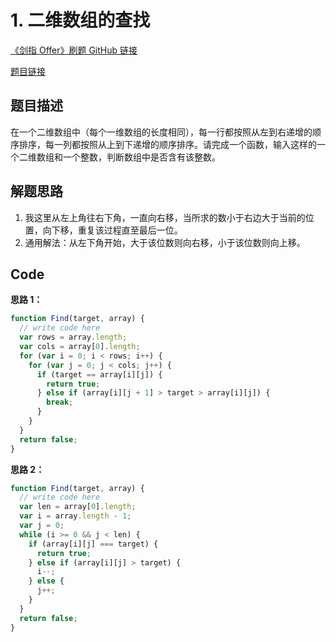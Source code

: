 # 1. 二维数组的查找

[《剑指 Offer》刷题 GitHub 链接](https://github.com/zhning12/Coding-Interviews)

[题目链接](https://www.nowcoder.com/practice/abc3fe2ce8e146608e868a70efebf62e?tpId=13&tqId=11154&tPage=1&rp=1&ru=%2Fta%2Fcoding-interviews&qru=%2Fta%2Fcoding-interviews%2Fquestion-ranking)

## 题目描述

在一个二维数组中（每个一维数组的长度相同），每一行都按照从左到右递增的顺序排序，每一列都按照从上到下递增的顺序排序。请完成一个函数，输入这样的一个二维数组和一个整数，判断数组中是否含有该整数。

## 解题思路

1. 我这里从左上角往右下角，一直向右移，当所求的数小于右边大于当前的位置，向下移，重复该过程直至最后一位。
2. 通用解法：从左下角开始，大于该位数则向右移，小于该位数则向上移。

## Code

**思路 1：**

```javascript
function Find(target, array) {
  // write code here
  var rows = array.length;
  var cols = array[0].length;
  for (var i = 0; i < rows; i++) {
    for (var j = 0; j < cols; j++) {
      if (target == array[i][j]) {
        return true;
      } else if (array[i][j + 1] > target > array[i][j]) {
        break;
      }
    }
  }
  return false;
}
```

**思路 2：**

```javascript
function Find(target, array) {
  // write code here
  var len = array[0].length;
  var i = array.length - 1;
  var j = 0;
  while (i >= 0 && j < len) {
    if (array[i][j] === target) {
      return true;
    } else if (array[i][j] > target) {
      i--;
    } else {
      j++;
    }
  }
  return false;
}
```
